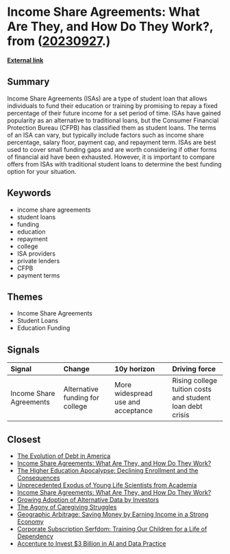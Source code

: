 # __Income Share Agreements: What Are They, and How Do They Work?__, from ([20230927](https://kghosh.substack.com/p/20230927).)

__[External link](https://www.nerdwallet.com/article/loans/student-loans/income-share-agreements-what-students-should-know-before-borrowing)__



## Summary

Income Share Agreements (ISAs) are a type of student loan that allows individuals to fund their education or training by promising to repay a fixed percentage of their future income for a set period of time. ISAs have gained popularity as an alternative to traditional loans, but the Consumer Financial Protection Bureau (CFPB) has classified them as student loans. The terms of an ISA can vary, but typically include factors such as income share percentage, salary floor, payment cap, and repayment term. ISAs are best used to cover small funding gaps and are worth considering if other forms of financial aid have been exhausted. However, it is important to compare offers from ISAs with traditional student loans to determine the best funding option for your situation.

## Keywords

* income share agreements
* student loans
* funding
* education
* repayment
* college
* ISA providers
* private lenders
* CFPB
* payment terms

## Themes

* Income Share Agreements
* Student Loans
* Education Funding

## Signals

| Signal                  | Change                          | 10y horizon                        | Driving force                                             |
|:------------------------|:--------------------------------|:-----------------------------------|:----------------------------------------------------------|
| Income Share Agreements | Alternative funding for college | More widespread use and acceptance | Rising college tuition costs and student loan debt crisis |

## Closest

* [The Evolution of Debt in America](1bada151ef608ff10c639ec228c01f3e)
* [Income Share Agreements: What Are They, and How Do They Work?](55a637edca1735b67e34f2d11c012a86)
* [The Higher Education Apocalypse: Declining Enrollment and the Consequences](d64c4666be4d84f147f57055b74daa32)
* [Unprecedented Exodus of Young Life Scientists from Academia](7054e5d956a73f1ccb060d1d8fe80151)
* [Income Share Agreements: What Are They, and How Do They Work?](55a637edca1735b67e34f2d11c012a86)
* [Growing Adoption of Alternative Data by Investors](6df05418720b20b7f2cec0056111cae6)
* [The Agony of Caregiving Struggles](6fd7033b884ae982dac41bad4396abb5)
* [Geographic Arbitrage: Saving Money by Earning Income in a Strong Economy](1bebd9c22d66a412bc9dc0ff5b4b562e)
* [Corporate Subscription Serfdom: Training Our Children for a Life of Dependency](6bccf38c9e97c992a3f5861fc6297380)
* [Accenture to Invest $3 Billion in AI and Data Practice](27843e5a73ef87ecc09722d675599621)